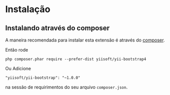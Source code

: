 Instalação
============

## Instalando através do composer

A maneira recomendada para instalar esta extensão é através do [composer](http://getcomposer.org/download/).

Então rode

```
php composer.phar require --prefer-dist yiisoft/yii-bootstrap4
```

Ou Adicione

```
"yiisoft/yii-bootstrap": "~1.0.0"
```

na sessão de requirimentos do seu arquivo `composer.json`.

